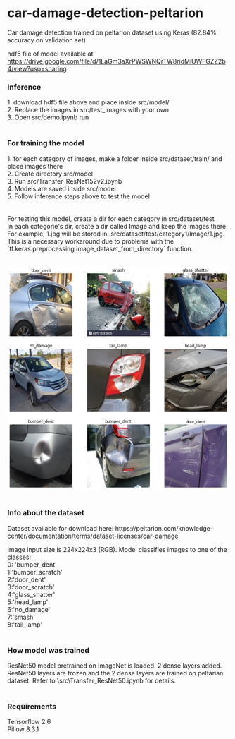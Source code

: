 # car-damage-detection-peltarion
Car damage detection trained on peltarion dataset using Keras (82.84% accuracy on validation set)

hdf5 file of model available at https://drive.google.com/file/d/1LaGm3aXrPWSWNQrTW8ridMiUWFGZZ2b4/view?usp=sharing
<br>
<h3><b>Inference</b></h3> 
1. download hdf5 file above and place inside src/model/<br>
2. Replace the images in src/test_images with your own<br>
3. Open src/demo.ipynb run<br>
<br>

<h3><b>For training the model</b></h3> 
1. for each category of images, make a folder inside src/dataset/train/ and place images there<br>
2. Create directory src/model<br>
3. Run src/Transfer_ResNet152v2.ipynb<br>
4. Models are saved inside src/model<br>
5. Follow inference steps above to test the model<br>
<br>
<br>
For testing this model, create a dir for each category in src/dataset/test<br>
In each categorie's dir, create a dir called Image and keep the images there. For example, 1.jpg will be stored in: src/dataset/test/category1/Image/1.jpg. This is a necessary workaround due to problems with the `tf.keras.preprocessing.image_dataset_from_directory` function.<br>
<br>

![Alt text](src/demo.jpg?raw=true "Demo")
<br><br>
<h3><b>Info about the dataset</b></h3> 
Dataset available for download here: https://peltarion.com/knowledge-center/documentation/terms/dataset-licenses/car-damage<br>

Image input size is 224x224x3 (RGB). Model classifies images to one of the classes:<br>
0: 'bumper_dent'<br>
1:'bumper_scratch'<br>
2:'door_dent'<br>
3:'door_scratch'<br>
4:'glass_shatter'<br>
5:'head_lamp'<br>
6:'no_damage'<br>
7:'smash'<br>
8:'tail_lamp'<br>
<br>
<h3><b>How model was trained</b></h3>
ResNet50 model pretrained on ImageNet is loaded. 2 dense layers added. ResNet50 layers are frozen and the 2 dense layers are trained on peltarian dataset. Refer to \src\Transfer_ResNet50.ipynb for details.<br>
<br>
<h3><b>Requirements</b></h3>
Tensorflow 2.6<br>
Pillow 8.3.1

